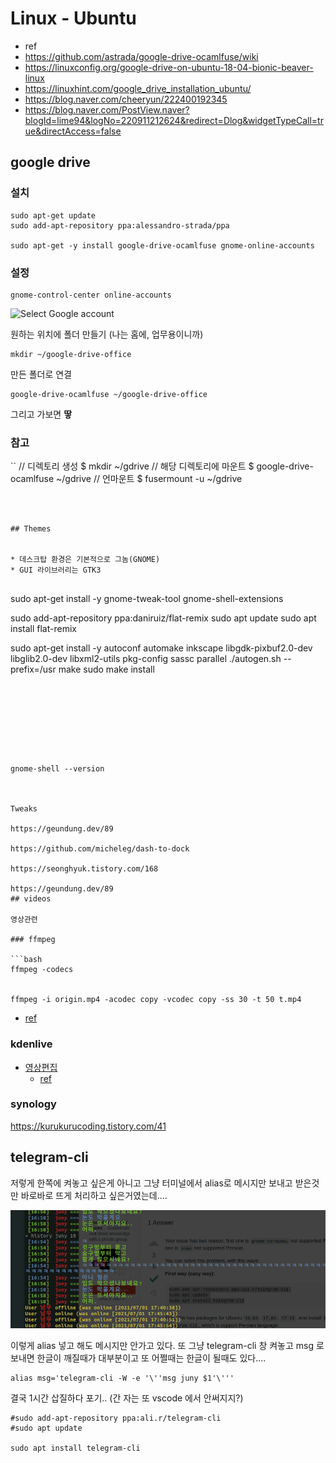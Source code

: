 
# Linux - Ubuntu

* ref
* https://github.com/astrada/google-drive-ocamlfuse/wiki
* https://linuxconfig.org/google-drive-on-ubuntu-18-04-bionic-beaver-linux
* https://linuxhint.com/google_drive_installation_ubuntu/
* https://blog.naver.com/cheeryun/222400192345
* https://blog.naver.com/PostView.naver?blogId=lime94&logNo=220911212624&redirect=Dlog&widgetTypeCall=true&directAccess=false

 
## google drive

### 설치
```
sudo apt-get update
sudo add-apt-repository ppa:alessandro-strada/ppa

sudo apt-get -y install google-drive-ocamlfuse gnome-online-accounts

```
### 설정

```
gnome-control-center online-accounts
```

![Select Google account](https://linuxconfig.org/images/02-google-drive-ubuntu-18.04-bionic-beaver.png)


원하는 위치에 폴더 만들기 (나는 홈에, 업무용이니까)

```
mkdir ~/google-drive-office

```

만든 폴더로 연결

```
google-drive-ocamlfuse ~/google-drive-office
```


그리고 가보면 **땋**



### 참고

``
// 디렉토리 생성
$ mkdir ~/gdrive
// 해당 디렉토리에 마운트
$ google-drive-ocamlfuse ~/gdrive
// 언마운트
$ fusermount -u ~/gdrive
```



## Themes


* 데스크탑 환경은 기본적으로 그놈(GNOME)
* GUI 라이브러리는 GTK3


```
sudo apt-get install -y gnome-tweak-tool gnome-shell-extensions


sudo add-apt-repository ppa:daniruiz/flat-remix
sudo apt update
sudo apt install flat-remix



sudo apt-get install -y autoconf automake inkscape libgdk-pixbuf2.0-dev libglib2.0-dev libxml2-utils pkg-config sassc parallel
./autogen.sh --prefix=/usr
make
sudo make install
```








gnome-shell --version



Tweaks

https://geundung.dev/89

https://github.com/micheleg/dash-to-dock

https://seonghyuk.tistory.com/168

https://geundung.dev/89
## videos

영상관련

### ffmpeg

```bash
ffmpeg -codecs


ffmpeg -i origin.mp4 -acodec copy -vcodec copy -ss 30 -t 50 t.mp4

```

* [ref](https://pinedance.github.io/blog/2016/07/02/split-video-file)

### kdenlive

* [영상편집](https://kdenlive.org/en/download/)
    * [ref](https://hkebi.tistory.com/957)



### synology

https://kurukurucoding.tistory.com/41




## telegram-cli

저렇게 한쪽에 켜놓고 싶은게 아니고 그냥 터미널에서 alias로 메시지만 보내고 받은것만 바로바로 뜨게 처리하고 싶은거였는데....

![ddd](./img/2021-07-01_17-51-56.png)


이렇게 alias 넣고 해도 메시지만 안가고 있다. 또 그냥 telegram-cli 창 켜놓고 msg 로 보내면 한글이 깨질때가 대부분이고 또 어쩔때는 한글이 될때도 있다....


```
alias msg='telegram-cli -W -e '\''msg juny $1'\'''
```

결국 1시간 삽질하다 포기..  (간 자는 또 vscode 에서 안써지지?)



```
#sudo add-apt-repository ppa:ali.r/telegram-cli
#sudo apt update

sudo apt install telegram-cli
```



